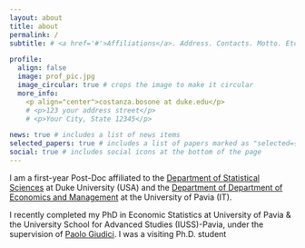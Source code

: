```yaml
---
layout: about
title: about
permalink: /
subtitle: # <a href='#'>Affiliations</a>. Address. Contacts. Motto. Etc.

profile:
  align: false
  image: prof_pic.jpg
  image_circular: true # crops the image to make it circular
  more_info: 
    <p align="center">costanza.bosone at duke.edu</p>
    # <p>123 your address street</p>
    # <p>Your City, State 12345</p>

news: true # includes a list of news items
selected_papers: true # includes a list of papers marked as "selected={true}"
social: true # includes social icons at the bottom of the page
---
```

I am a first-year Post-Doc affiliated to the [Department of Statistical Sciences](https://stat.duke.edu/) at Duke University (USA) and the [Department of Department of Economics and Management](https://economiaemanagement.dip.unipv.it/en) at the University of Pavia (IT). 

I recently completed my PhD in Economic Statistics at University of Pavia & the University School for Advanced Studies (IUSS)-Pavia, under the supervision of 
[Paolo Giudici](https://sites.google.com/a/unipv.it/giudici/paolo-giudici). I was a visiting Ph.D. student 

